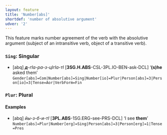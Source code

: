 ```yaml
---
layout: feature
title: 'Number[abs]'
shortdef: 'number of absolutive argument'
udver: '2'
---
```


This feature marks number agreement of the verb with the absolutive argument (subject of an intransitive verb, object of a transitive verb).

### <a name="Sing">`Sing`</a>: Singular

* [abq] _<b>д</b>-гIа-ра-з-цIгIа-тI_ [<b>3SG.H.ABS</b>-CSL-3PL.IO-BEN-ask-DCL] ‘<b>(s)he</b> asked them’ `Gender[abs]=Com|Number[abs]=Sing|Number[io]=Plur|Person[abs]=3|Person[io]=3|Tense=Aor|VerbForm=Fin`

### <a name="Plur">`Plur`</a>: Plural

#### Examples

* [abq] _йы-з-б-и-тI_ [<b>3PL.ABS</b>-1SG.ERG-see-PRS-DCL] ‘I see <b>them</b>’ `Number[abs]=Plur|Number[erg]=Sing|Person[abs]=3|Person[erg]=1|Tense=Pres`